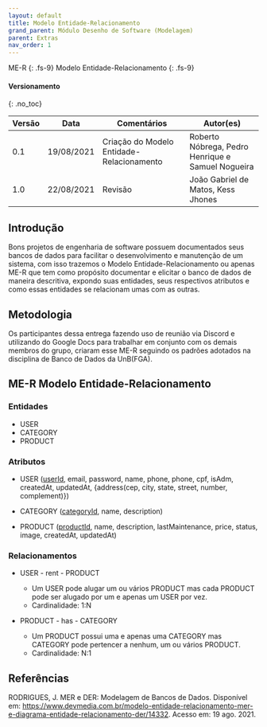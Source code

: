```yaml
---
layout: default
title: Modelo Entidade-Relacionamento
grand_parent: Módulo Desenho de Software (Modelagem)
parent: Extras
nav_order: 1
---
```


ME-R
{: .fs-9}
Modelo Entidade-Relacionamento
{: .fs-9}

#### Versionamento
{: .no_toc}

| Versão | Data       | Comentários                   | Autor(es)                                      |
| ------ | ---------- | ----------------------------- | ---------------------------------------------- |
| 0.1    | 19/08/2021 | Criação do Modelo Entidade-Relacionamento  | Roberto Nóbrega, Pedro Henrique e Samuel Nogueira |
| 1.0    | 22/08/2021 | Revisão  | João Gabriel de Matos, Kess Jhones |


## Introdução

Bons projetos de engenharia de software possuem documentados seus bancos de dados para facilitar o desenvolvimento e manutenção de um sistema, com isso trazemos o Modelo Entidade-Relacionamento ou apenas ME-R que tem como propósito documentar e elicitar o banco de dados de maneira descritiva, expondo suas entidades, seus respectivos atributos e como essas entidades se relacionam umas com as outras.

## Metodologia

Os participantes dessa entrega fazendo uso de reunião via Discord e utilizando do Google Docs para trabalhar em conjunto com os demais membros do grupo, criaram esse ME-R seguindo os padrões adotados na disciplina de Banco de Dados da UnB(FGA).

## ME-R Modelo Entidade-Relacionamento


### Entidades

* USER
* CATEGORY
* PRODUCT

### Atributos

* USER (<u>userId</u>, email, password, name, phone, phone, cpf, isAdm, createdAt, updatedAt, {address(cep, city, state, street, number, complement)})

* CATEGORY (<u>categoryId</u>, name, description)

* PRODUCT (<u>productId</u>, name, description, lastMaintenance, price, status, image, createdAt, updatedAt)

### Relacionamentos

* USER - rent - PRODUCT 
    * Um USER pode alugar um ou vários PRODUCT mas cada PRODUCT pode ser alugado por um e apenas um USER por vez.
    * Cardinalidade: 1:N


* PRODUCT - has - CATEGORY
    * Um PRODUCT possui uma e apenas uma CATEGORY mas CATEGORY pode pertencer a nenhum, um ou vários PRODUCT.
    * Cardinalidade: N:1


## Referências

RODRIGUES, J. MER e DER: Modelagem de Bancos de Dados. Disponível em: <https://www.devmedia.com.br/modelo-entidade-relacionamento-mer-e-diagrama-entidade-relacionamento-der/14332>. Acesso em: 19 ago. 2021.

